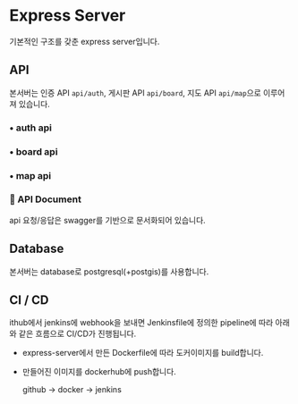 # Express Server

기본적인 구조를 갖춘 express server입니다.

## API

본서버는 인증 API `api/auth`, 게시판 API `api/board`, 지도 API `api/map`으로 이루어져 있습니다.

### • auth api

### • board api

### • map api

### 📔 API Document

api 요청/응답은 swagger를 기반으로 문서화되어 있습니다.

## Database

본서버는 database로 postgresql(+postgis)를 사용합니다.

## CI / CD

ithub에서 jenkins에 webhook을 보내면 Jenkinsfile에 정의한 pipeline에 따라 아래와 같은 흐름으로 CI/CD가 진행됩니다.

- express-server에서 만든 Dockerfile에 따라 도커이미지를 build합니다.
- 만들어진 이미지를 dockerhub에 push합니다.

  github → docker → jenkins
